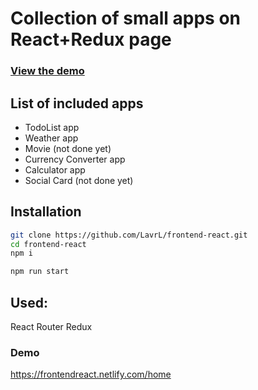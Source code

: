 # Collection of small apps on React+Redux page 


### [View the demo](https://frontendreact.netlify.com/)

## List of included apps

+ TodoList app
+ Weather app
+ Movie (not done yet)
+ Currency Converter app
+ Calculator app
+ Social Card (not done yet)

## Installation
```bash
git clone https://github.com/LavrL/frontend-react.git
cd frontend-react
npm i

npm run start
```

## Used:
React Router
Redux

### Demo
https://frontendreact.netlify.com/home
